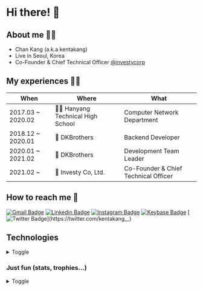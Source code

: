 # Hi there! 👋

## About me 🙋‍♂️
* Chan Kang (a.k.a kentakang)
* Live in Seoul, Korea
* Co-Founder & Chief Technical Officer [@investycorp](https://github.com/investycorp)

## My experiences 🧑‍💻

| When | Where | What |
| ---- | ----- | ---- |
| 2017.03 ~ 2020.02 | 🧑‍🎓 Hanyang Technical High School | Computer Network Department |
| 2018.12 ~ 2020.01 | 🏢 DKBrothers | Backend Developer |
| 2020.01 ~ 2021.02 | 🏢 DKBrothers | Development Team Leader |
| 2021.02 ~ | 🏢 Investy Co, Ltd. | Co-Founder & Chief Technical Officer |

## How to reach me 🤙
[![Gmail Badge](https://img.shields.io/badge/-me@kentakang.com-c14438?style=flat-square&logo=Gmail&logoColor=white&link=mailto:me@kentakang.com)](mailto:me@kentakang.com)
[![Linkedin Badge](https://img.shields.io/badge/-kentakang-blue?style=flat-square&logo=Linkedin&logoColor=white&link=https://www.linkedin.com/in/kentakang/)](https://www.linkedin.com/in/kentakang/)
[![Instagram Badge](https://img.shields.io/badge/-kentakang-purple?style=flat-square&logo=instagram&logoColor=white&link=https://instagram.com/kentakang/)](https://instagram.com/kentakang)
[![Keybase Badge](https://img.shields.io/badge/-kentakang-blue?style=flat-square&logo=keybase&logoColor=white&link=https://keybase.io/kentakang)](https://keybase.io/kentakang)
[![Twitter Badge](https://img.shields.io/badge/-kentakang-blue?style=flat-square&logo=twitter&logoColor=white&link=https://twitter.com/kentakang__)](https://twitter.com/kentakang__)

## Technologies
<details markdown="tech">
<summary>Toggle</summary>

### Proficient
* TypeScript
* React (and Next.js)
* React Native
* Nest.js
* Python
* Git
* AWS
* MySQL (MariaDB)
* PostgreSQL

### Knowledgeable
* Rust
* Kotlin (and Java)
* Vue.js
* Objective-C
* Swift
* shell script
* CI/CD (with Github Actions or AWS CodePipeline)
* Docker
* MongoDB

### Interested
* WebAssembly
* Kubernetes
* Svelte
* WebRTC
* Go
  
</details>

### Just fun (stats, trophies...)
<details markdown="fun">
<summary>Toggle</summary>

[![trophy](https://github-profile-trophy.vercel.app/?username=kentakang)](https://github.com/ryo-ma/github-profile-trophy)
[![GitHub stats](https://github-readme-stats.vercel.app/api?username=kentakang)](https://github.com/anuraghazra/github-readme-stats)
[![Top Langs](https://github-readme-stats.vercel.app/api/top-langs/?username=kentakang&layout=compact)](https://github.com/anuraghazra/github-readme-stats)
<img src="https://github-readme-solvedac.hyp3rflow.vercel.app/api/?handle=kentakang">
  
</details>
